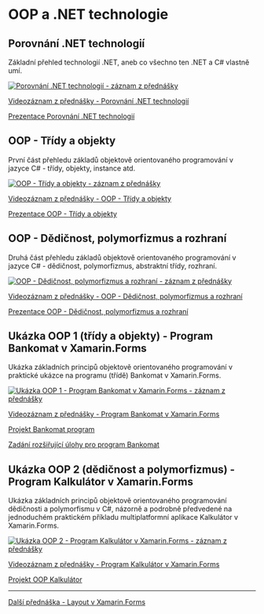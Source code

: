 # OOP a .NET technologie

## Porovnání .NET technologií

Základní přehled technologií .NET, aneb co všechno ten .NET a C# vlastně umí.

[![Porovnání .NET technologií - záznam z přednášky](https://img.youtube.com/vi/LIXC68nDkMc/0.jpg)](https://www.youtube.com/watch?v=LIXC68nDkMc)

[Videozáznam z přednášky - Porovnání .NET technologií](https://www.youtube.com/watch?v=LIXC68nDkMc)

[Prezentace Porovnání .NET technologií](https://github.com/PetrVobornik/prednasky/blob/master/Xamarin.Forms/01-OOP-a-NET/technologie-net.ppsx?raw=true)


## OOP - Třídy a objekty

První část přehledu základů objektově orientovaného programování v jazyce C# - třídy, objekty, instance atd.

[![OOP - Třídy a objekty - záznam z přednášky](https://img.youtube.com/vi/fubIDH9v4ZA/0.jpg)](https://www.youtube.com/watch?v=fubIDH9v4ZA)

[Videozáznam z přednášky - OOP - Třídy a objekty](https://www.youtube.com/watch?v=fubIDH9v4ZA)

[Prezentace OOP - Třídy a objekty](https://github.com/PetrVobornik/prednasky/raw/master/Xamarin.Forms/01-OOP-a-NET/OOP-1-tridy.ppsx)


## OOP - Dědičnost, polymorfizmus a rozhraní

Druhá část přehledu základů objektově orientovaného programování v jazyce C# - dědičnost, polymorfizmus, abstraktní třídy, rozhraní.

[![OOP - Dědičnost, polymorfizmus a rozhraní - záznam z přednášky](https://img.youtube.com/vi/VEP6cZfeNqw/0.jpg)](https://www.youtube.com/watch?v=VEP6cZfeNqw)

[Videozáznam z přednášky - OOP - Dědičnost, polymorfizmus a rozhraní](https://www.youtube.com/watch?v=VEP6cZfeNqw)

[Prezentace OOP - Dědičnost, polymorfizmus a rozhraní](https://github.com/PetrVobornik/prednasky/raw/master/Xamarin.Forms/01-OOP-a-NET/OOP-2-dedicnost.ppsx)


## Ukázka OOP 1 (třídy a objekty) - Program Bankomat v Xamarin.Forms

Ukázka základních principů objektově orientovaného programování v praktické ukázce na programu (třídě) Bankomat v Xamarin.Forms.

[![Ukázka OOP 1 - Program Bankomat v Xamarin.Forms - záznam z přednášky](https://img.youtube.com/vi/FhzPbeIMusY/0.jpg)](https://www.youtube.com/watch?v=FhzPbeIMusY)

[Videozáznam z přednášky - Program Bankomat v Xamarin.Forms](https://www.youtube.com/watch?v=FhzPbeIMusY)

[Projekt Bankomat program](https://github.com/PetrVobornik/prednasky/tree/master/Xamarin.Forms/01-OOP-a-NET/BankomatProgram)

[Zadání rozšiřující úlohy pro program Bankomat](https://github.com/PetrVobornik/prednasky/tree/master/Xamarin.Forms/01-OOP-a-NET/uloha.md)


## Ukázka OOP 2 (dědičnost a polymorfizmus) - Program Kalkulátor v Xamarin.Forms

Ukázka základních principů objektově orientovaného programování dědičnosti a polymorfismu v C#, názorně a podrobně předvedené na jednoduchém praktickém příkladu multiplatformní aplikace Kalkulátor v Xamarin.Forms.

[![Ukázka OOP 2 - Program Kalkulátor v Xamarin.Forms - záznam z přednášky](https://img.youtube.com/vi/OgBtzpeabRk/0.jpg)](https://www.youtube.com/watch?v=OgBtzpeabRk)

[Videozáznam z přednášky - Program Kalkulátor v Xamarin.Forms](https://www.youtube.com/watch?v=OgBtzpeabRk)

[Projekt OOP Kalkulátor](https://github.com/PetrVobornik/prednasky/tree/master/Xamarin.Forms/01-OOP-a-NET/OopKalkulator)

---

[Další přednáška - Layout v Xamarin.Forms](https://github.com/PetrVobornik/prednasky/tree/master/Xamarin.Forms/02-Layout)
